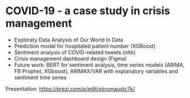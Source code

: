 # COVID-19 - a case study in crisis management

- Exploraty Data Analysis of Our World In Data
- Prediction model for hospitaled patient number (XGBoost)
- Sentiment analysis of COVID-related tweets (nltk)
- Crisis management dashboard design (Figma)
- Future work: BERT for sentiment analysis, time series models (ARIMA, FB Prophet, XGboost), ARIMAX/VAR with explanatory variables and sentiment time series

Presentation: https://prezi.com/p/edit/ezrumaustc7k/
